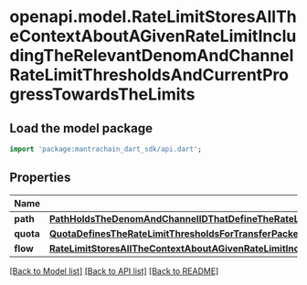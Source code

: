 # openapi.model.RateLimitStoresAllTheContextAboutAGivenRateLimitIncludingTheRelevantDenomAndChannelRateLimitThresholdsAndCurrentProgressTowardsTheLimits

## Load the model package
```dart
import 'package:mantrachain_dart_sdk/api.dart';
```

## Properties
Name | Type | Description | Notes
------------ | ------------- | ------------- | -------------
**path** | [**PathHoldsTheDenomAndChannelIDThatDefineTheRateLimitedRoute**](PathHoldsTheDenomAndChannelIDThatDefineTheRateLimitedRoute.md) |  | [optional] 
**quota** | [**QuotaDefinesTheRateLimitThresholdsForTransferPackets**](QuotaDefinesTheRateLimitThresholdsForTransferPackets.md) |  | [optional] 
**flow** | [**RateLimitStoresAllTheContextAboutAGivenRateLimitIncludingTheRelevantDenomAndChannelRateLimitThresholdsAndCurrentProgressTowardsTheLimitsFlow**](RateLimitStoresAllTheContextAboutAGivenRateLimitIncludingTheRelevantDenomAndChannelRateLimitThresholdsAndCurrentProgressTowardsTheLimitsFlow.md) |  | [optional] 

[[Back to Model list]](../README.md#documentation-for-models) [[Back to API list]](../README.md#documentation-for-api-endpoints) [[Back to README]](../README.md)


